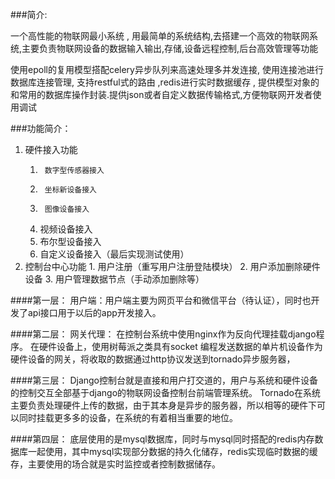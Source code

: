 ###简介:

一个高性能的物联网最小系统 , 用最简单的系统结构,去搭建一个高效的物联网系统,主要负责物联网设备的数据输入输出,存储,设备远程控制,后台高效管理等功能

使用epoll的复用模型搭配celery异步队列来高速处理多并发连接,  使用连接池进行数据库连接管理,
支持restful式的路由 ,redis进行实时数据缓存 , 提供模型对象的和常用的数据库操作封装.提供json或者自定义数据传输格式,方便物联网开发者使用调试


###功能简介：
1.   硬件接入功能
	  1.	  数字型传感器接入
	  2.	  坐标新设备接入
	  3.	  图像设备接入
	  4.	视频设备接入
	  5.	布尔型设备接入
	  6.	自定义设备接入（最后实现测试使用）
2.   控制台中心功能
	1. 用户注册（重写用户注册登陆模块）
	2. 用户添加删除硬件设备
	3. 用户管理数据节点（手动添加删除等）
    

####第一层：
用户端：用户端主要为网页平台和微信平台（待认证），同时也开发了api接口用于以后的app开发接入。


####第二层：
 网关代理： 在控制台系统中使用nginx作为反向代理挂载django程序。 在硬件设备上，使用树莓派之类具有socket 编程发送数据的单片机设备作为硬件设备的网关，将收取的数据通过http协议发送到tornado异步服务器，

####第三层：
Django控制台就是直接和用户打交道的，用户与系统和硬件设备的控制交互全部基于django的物联网设备控制台前端管理系统。 
Tornado在系统主要负责处理硬件上传的数据，由于其本身是异步的服务器，所以相等的硬件下可以同时挂载更多多的设备，在系统的有着相当重要的地位。


####第四层：
底层使用的是mysql数据库，同时与mysql同时搭配的redis内存数据库一起使用，其中mysql实现部分数据的持久化储存，redis实现临时数据的缓存，主要使用的场合就是实时监控或者控制数据储存。
